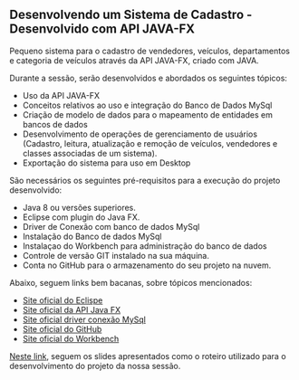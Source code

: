 

<h2>Desenvolvendo um Sistema de Cadastro - Desenvolvido com API JAVA-FX </h2>

Pequeno sistema para o cadastro de vendedores, veículos, departamentos e categoria de veículos através da API JAVA-FX, criado com JAVA.

Durante a sessão, serão desenvolvidos e abordados os seguintes tópicos:

* Uso da API JAVA-FX 
* Conceitos relativos ao uso e integração do Banco de Dados MySql
* Criação de modelo de dados para o mapeamento de entidades em bancos de dados
* Desenvolvimento de operações de gerenciamento de usuários (Cadastro, leitura, atualização e remoção de veículos, vendedores e classes associadas de um sistema).
* Exportação do sistema para uso em Desktop




São necessários os seguintes pré-requisitos para a execução do projeto desenvolvido:

* Java 8 ou versões superiores.
* Eclipse com plugin do Java FX.
* Driver de Conexão com banco de dados MySql
* Instalação do Banco de dados MySql
* Instalaçao do Workbench para administração do banco de dados
* Controle de versão GIT instalado na sua máquina.
* Conta no GitHub para o armazenamento do seu projeto na nuvem.

Abaixo, seguem links bem bacanas, sobre tópicos mencionados:


* [Site oficial do Eclispe](https://www.eclipse.org/)
* [Site oficial da API Java FX](https://openjfx.io/)
* [Site oficial driver conexão MySql ](https://dev.mysql.com/downloads/connector/j/)
* [Site oficial do GitHub](http://github.com/)
* [Site oficial do Workbench](https://www.mysql.com/products/workbench/)


[Neste link](https://drive.google.com/file/d/1crVPOVl6ok2HeYjh3fjQuGQn2lDZVHrn/view?usp=sharing), seguem os slides apresentados como o roteiro utilizado para o desenvolvimento do projeto da nossa sessão.



